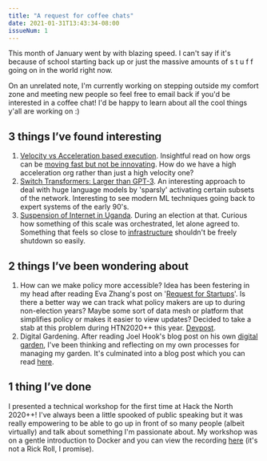 ```yaml
---
title: "A request for coffee chats"
date: 2021-01-31T13:43:34-08:00
issueNum: 1
---
```


This month of January went by with blazing speed. I can't say if it's because of school starting back up or just the massive amounts of s t u f f going on in the world right now. 

On an unrelated note, I'm currently working on stepping outside my comfort zone and meeting new people so feel free to email back if you'd be interested in a coffee chat! I'd be happy to learn about all the cool things y'all are working on :)

## 3 things I’ve found interesting

1. [Velocity vs Acceleration based execution](https://www.samsonzhang.com/2021/01/19/how-to-innovate-and-create-a-culture-of-innovation.html). Insightful read on how orgs can be [moving fast but not be innovating](thoughts/move%20fast%20and%20break%20things.md). How do we have a high acceleration org rather than just a high velocity one?
2. [Switch Transformers: Larger than GPT-3](https://venturebeat.com/2021/01/12/google-trained-a-trillion-parameter-ai-language-model).  An interesting approach to deal with huge language models by 'sparsly' activating certain subsets of the network. Interesting to see modern ML techniques going back to expert systems of the early 90's.
3. [Suspension of Internet in Uganda](https://blog.cloudflare.com/uganda-january-13-2021-internet-shut-down/). During an election at that. Curious how something of this scale was orchestrated, let alone agreed to. Something that feels so close to [infrastructure](/thoughts/infrastructure) shouldn't be freely shutdown so easily.

## 2 things I’ve been wondering about

1. How can we make policy more accessible? Idea has been festering in my head after reading Eva Zhang's post on '[Request for Startups](https://evaz.substack.com/p/rfs)'. Is there a better way we can track what policy makers are up to during non-election years? Maybe some sort of data mesh or platform that simplifies policy or makes it easier to view updates? Decided to take a stab at this problem during HTN2020++ this year. [Devpost](https://devpost.com/software/legist).
2. Digital Gardening. After reading Joel Hook's blog post on his own [digital garden](https://joelhooks.com/digital-garden), I've been thinking and reflecting on my own processes for managing my garden. It's culminated into a blog post which you can read [here](/posts/digital-gardening).

## 1 thing I’ve done
I presented a technical workshop for the first time at Hack the North 2020++! I've always been a little spooked of public speaking but it was really empowering to be able to go up in front of so many people (albeit virtually) and talk about something I'm passionate about. My workshop was on a gentle introduction to Docker and you can view the recording [here](https://www.youtube.com/watch?v=ONNQ5EDhXUk) (it's not a Rick Roll, I promise).

